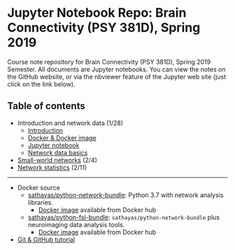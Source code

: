 # Jupyter Notebook Repo: Brain Connectivity (PSY 381D), Spring 2019
Course note repository for Brain Connectivity (PSY 381D), Spring 2019 Semester. All documents are Jupyter notebooks. You can view the notes on the GitHub website, or via the nbviewer feature of the Jupyter web site (just click on the link below).

## Table of contents
* Introduction and network data (1/28)
   * [Introduction](https://nbviewer.jupyter.org/github/sathayas/JupyterConnectivitySpring2019/blob/master/Intro.ipynb)
   * [Docker & Docker image](https://nbviewer.jupyter.org/github/sathayas/JupyterConnectivitySpring2019/blob/master/Docker.ipynb)
   * [Jupyter notebook](https://nbviewer.jupyter.org/github/sathayas/JupyterConnectivitySpring2019/blob/master/Jupyter.ipynb)
   * [Network data basics](https://nbviewer.jupyter.org/github/sathayas/JupyterConnectivitySpring2019/blob/master/NetworkIntro.ipynb)
* [Small-world networks](https://nbviewer.jupyter.org/github/sathayas/JupyterConnectivitySpring2019/blob/master/SmallWorld.ipynb) (2/4)
* [Network statistics](https://nbviewer.jupyter.org/github/sathayas/JupyterConnectivitySpring2019/blob/master/NetworksStats.ipynb) (2/11)

 
 
***

* Docker source
   * [sathayas/python-network-bundle](https://github.com/sathayas/DockerSourceLibrary/edit/master/NetworkOnly): Python 3.7 with network analysis libraries.
       * [Docker image](https://cloud.docker.com/u/sathayas/repository/docker/sathayas/python-network-bundle) available from Docker hub
   * [sathayas/python-fsl-bundle](https://github.com/sathayas/DockerSourceLibrary/edit/master/Connectivity): `sathayas/python-network-bundle` plus neuroimaging data analysis tools.
       * [Docker image](https://cloud.docker.com/u/sathayas/repository/docker/sathayas/python-fsl-bundle) available from Docker hub
* [Git & GitHub tutorial](https://nbviewer.jupyter.org/github/sathayas/JupyterPythonFall2018/blob/master/Git.ipynb)
